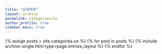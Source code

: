 ```yaml
---
title: "운영체제"
layout: archive
permalink: categories/os
author_profile: true
sidebar_main: true
---
```



{% assign posts = site.categories.os %}
{% for post in posts %} {% include archive-single.html type=page.entries_layout %} {% endfor %}